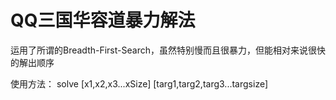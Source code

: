 # QQ三国华容道暴力解法

运用了所谓的Breadth-First-Search，虽然特别慢而且很暴力，但能相对来说很快的解出顺序

使用方法： solve <size> [x1,x2,x3...xSize] [targ1,targ2,targ3...targsize]
